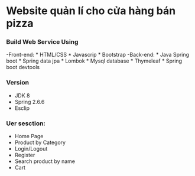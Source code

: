# Website quản lí cho cửa hàng bán pizza

### Build Web Service Using

-Front-end: 
	* HTML/CSS
	* Javascrip
	* Bootstrap
-Back-end: 
	* Java Spring boot
	* Spring data jpa
	* Lombok
	* Mysql database
	* Thymeleaf
	* Spring boot devtools

### Version

* JDK 8
* Spring 2.6.6
* Esclip 

### Uer sesction:

* Home Page
* Product by Category
* Login/Logout
* Register
* Search product by name
* Cart
